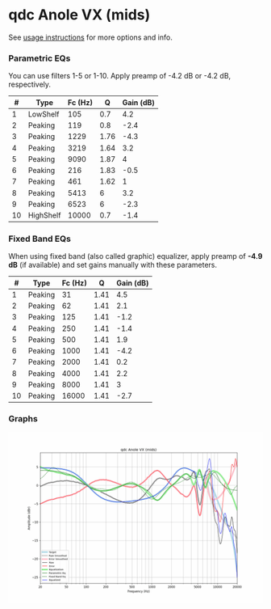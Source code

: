 # qdc Anole VX (mids)
See [usage instructions](https://github.com/jaakkopasanen/AutoEq#usage) for more options and info.

### Parametric EQs
You can use filters 1-5 or 1-10. Apply preamp of -4.2 dB or -4.2 dB, respectively.

|   # | Type      |   Fc (Hz) |    Q |   Gain (dB) |
|-----|-----------|-----------|------|-------------|
|   1 | LowShelf  |       105 | 0.7  |         4.2 |
|   2 | Peaking   |       119 | 0.8  |        -2.4 |
|   3 | Peaking   |      1229 | 1.76 |        -4.3 |
|   4 | Peaking   |      3219 | 1.64 |         3.2 |
|   5 | Peaking   |      9090 | 1.87 |         4   |
|   6 | Peaking   |       216 | 1.83 |        -0.5 |
|   7 | Peaking   |       461 | 1.62 |         1   |
|   8 | Peaking   |      5413 | 6    |         3.2 |
|   9 | Peaking   |      6523 | 6    |        -2.3 |
|  10 | HighShelf |     10000 | 0.7  |        -1.4 |

### Fixed Band EQs
When using fixed band (also called graphic) equalizer, apply preamp of **-4.9 dB** (if available) and set gains manually with these parameters.

|   # | Type    |   Fc (Hz) |    Q |   Gain (dB) |
|-----|---------|-----------|------|-------------|
|   1 | Peaking |        31 | 1.41 |         4.5 |
|   2 | Peaking |        62 | 1.41 |         2.1 |
|   3 | Peaking |       125 | 1.41 |        -1.2 |
|   4 | Peaking |       250 | 1.41 |        -1.4 |
|   5 | Peaking |       500 | 1.41 |         1.9 |
|   6 | Peaking |      1000 | 1.41 |        -4.2 |
|   7 | Peaking |      2000 | 1.41 |         0.2 |
|   8 | Peaking |      4000 | 1.41 |         2.2 |
|   9 | Peaking |      8000 | 1.41 |         3   |
|  10 | Peaking |     16000 | 1.41 |        -2.7 |

### Graphs
![](./qdc%20Anole%20VX%20(mids).png)
